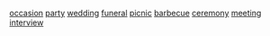 [occasion](http://dict.youdao.com/w/eng/occasion/#keyfrom=dict2.index) [party](http://dict.youdao.com/w/eng/party/#keyfrom=dict2.index) [wedding](http://dict.youdao.com/w/eng/wedding/#keyfrom=dict2.index) [funeral](http://dict.youdao.com/w/eng/funeral/#keyfrom=dict2.index) [picnic](http://dict.youdao.com/w/eng/picnic/#keyfrom=dict2.index) [barbecue](http://dict.youdao.com/w/eng/barbecue/#keyfrom=dict2.index) [ceremony](http://dict.youdao.com/w/eng/ceremony/#keyfrom=dict2.index) [meeting](http://dict.youdao.com/w/eng/meeting/#keyfrom=dict2.index) [interview](http://dict.youdao.com/w/eng/interview/#keyfrom=dict2.index)